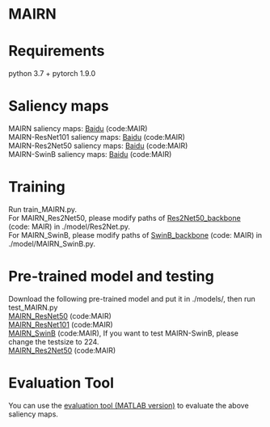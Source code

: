 # MAIRN
# Requirements
python 3.7 + pytorch 1.9.0
# Saliency maps
MAIRN saliency maps: [Baidu](https://pan.baidu.com/s/1NhLZZWftV8RymKxAED7Nqg?pwd=MAIR) (code:MAIR)  
MAIRN-ResNet101 saliency maps: [Baidu](https://pan.baidu.com/s/1jPzY41MeDWIBCWtIWmxnyA?pwd=MAIR) (code:MAIR)  
MAIRN-Res2Net50 saliency maps: [Baidu](https://pan.baidu.com/s/1L2c0D7lNulmfLgLMbVwmOQ?pwd=MAIR) (code:MAIR)  
MAIRN-SwinB saliency maps: [Baidu](https://pan.baidu.com/s/1RIBtinHPaF61UD1E50fzxg?pwd=MAIR) (code:MAIR)
# Training
Run train_MAIRN.py.  
For MAIRN_Res2Net50, please modify paths of [Res2Net50_backbone](https://pan.baidu.com/s/1Ad1GccRH_QYX5JIMJ3Q_Gg?pwd=MAIR) (code: MAIR) in ./model/Res2Net.py.  
For MAIRN_SwinB, please modify paths of [SwinB_backbone](https://pan.baidu.com/s/1sLpc5keVTzVl9WAyDdzo9A?pwd=MAIR) (code: MAIR) in ./model/MAIRN_SwinB.py.
# Pre-trained model and testing
Download the following pre-trained model and put it in ./models/, then run test_MAIRN.py  
[MAIRN_ResNet50](https://pan.baidu.com/s/1dLs2skmP-4CEJckZqgiVJQ?pwd=MAIR) (code:MAIR)  
[MAIRN_ResNet101](https://pan.baidu.com/s/1mq2Bo_UElTDXPGiSO9lxAw?pwd=MAIR) (code:MAIR)  
[MAIRN_SwinB](https://pan.baidu.com/s/1J9cyiujUfvYaR0WcMptcqw?pwd=MAIR) (code:MAIR), If you want to test MAIRN-SwinB, please change the testsize to 224.  
[MAIRN_Res2Net50](https://pan.baidu.com/s/1eNNhO_cB5bugJECxUm4WYA?pwd=MAIR) (code:MAIR)
# Evaluation Tool
You can use the [evaluation tool (MATLAB version)](https://github.com/MathLee/MatlabEvaluationTools) to evaluate the above saliency maps.
